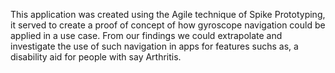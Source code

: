 This application was created using the Agile technique of Spike Prototyping, it served to create a proof of concept of how gyroscope navigation could be applied in a use case. From our findings we could extrapolate and investigate the use of such navigation in apps for features suchs as, a disability aid for people with say Arthritis.
